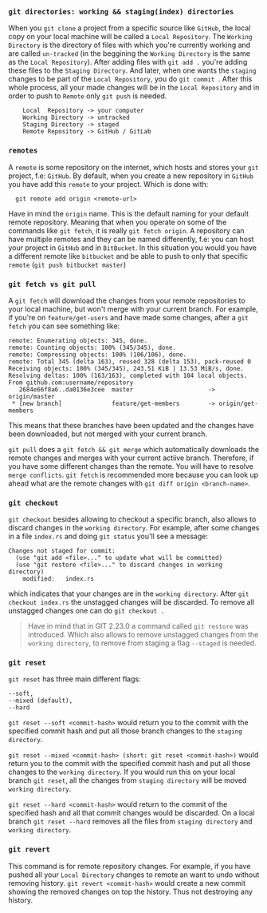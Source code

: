 ### `git directories: working && staging(index) directories`

When you `git clone` a project from a specific source like `GitHub`, the local copy on your local machine will be called a `Local Repository`. The `Working Directory` is the directory of files with which you're currently working and are called `un-tracked` (in the beggining the `Working Directory` is the same as the `Local Repository`). After adding files with `git add .` you're adding these files to the `Staging Directory`. And later, when one wants the `staging` changes to be part of the `Local Repository`, you do `git commit `. After this whole process, all your made changes will be in the `Local Repository` and in order to push to `Remote` only `git push` is needed.

```
    Local  Repository -> your computer
    Working Directory -> untracked
    Staging Directory -> staged
    Remote Repository -> GitHub / GitLab
```

### `remotes` 

A `remote` is some repository on the internet, which hosts and stores your `git` project, f.e: `GitHub`. By default, when you create a new repository in `GitHub` you have add this `remote` to your project. Which is done with:

```
  git remote add origin <remote-url>
```

Have in mind the `origin` name. This is the default naming for your default remote repository. Meaning that when you operate on some of the commands like `git fetch`, it is really `git fetch origin`. A repository can have multiple remotes and they can be named differently, f.e: you can host your project in `GitHub` and in `BitBucket`. In this situation you would you have a different remote like `bitbucket` and be able to push to only that specific `remote` (`git push bitbucket master`)


### `git fetch vs git pull`

A `git fetch` will download the changes from your remote repositories to your local machine, but won't merge with your current branch. For example, if you're on `feature/get-users` and have made some changes, after a `git fetch` you can see something like:

```
remote: Enumerating objects: 345, done.
remote: Counting objects: 100% (345/345), done.
remote: Compressing objects: 100% (106/106), done.
remote: Total 345 (delta 163), reused 328 (delta 153), pack-reused 0
Receiving objects: 100% (345/345), 243.51 KiB | 13.53 MiB/s, done.
Resolving deltas: 100% (163/163), completed with 104 local objects.
From github.com:username/repository
   2684e66f8a6..da0136e3cee  master                     -> origin/master
 * [new branch]              feature/get-members        -> origin/get-members
```

This means that these branches have been updated and the changes have been downloaded, but not merged with your current branch.

`git pull` does a `git fetch && git merge` which automatically downloads the remote changes and merges with your current actiive branch. Therefore, if you have some different changes than the remote. You will have to resolve `merge conflicts`. `git fetch` is recommended more because you can look up ahead what are the remote changes with `git diff origin <branch-name>`.


### `git checkout`

`git checkout` besides allowing to checkout a specific branch, also allows to discard changes in the `working directory`. For example, after some changes in a file `index.rs` and doing `git status` you'll see a message:

```
Changes not staged for commit:
  (use "git add <file>..." to update what will be committed)
  (use "git restore <file>..." to discard changes in working directory)
  	modified:   index.rs
```

which indicates that your changes are in the `working directory`. After `git checkout index.rs` the unstagged changes will be discarded. To remove all unstagged changes one can do `git checkout .`

> Have in mind that in GIT 2.23.0 a command called `git restore` was introduced. Which also allows to remove unstagged changes from the `working directory`, to remove from staging a flag `--staged` is needed.


### `git reset`


`git reset` has three main different flags: 
```
--soft,
--mixed (default),
--hard
```

`git reset --soft <commit-hash>` would return you to the commit with the specified commit hash and put all those branch changes to the `staging directory`. 

`git reset --mixed <commit-hash> (short: git reset <commit-hash>)` would return you to the commit with the specified commit hash and put all those changes to the `working directory`. If you would run this on your local branch `git reset`, all  the changes from `staging directory` will be moved `working directory`.

`git reset --hard <commit-hash>` would return to the commit of the specified hash and all that commit changes would be discarded. On a local branch `git reset --hard` removes all the files from `staging directory` and `working directory`.


### `git revert`

This command is for remote repository changes. For example, if you have pushed all your `Local Directory` changes to remote an want to undo without removing history. `git revert <commit-hash>` would create a new commit showing the removed changes on top the history. Thus not destroying any history.
